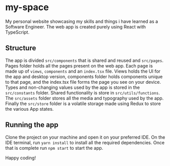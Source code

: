 # my-space
My personal website showcasing my skills and things i have learned as a Software Engineer.
The web app is created purely using React with TypeScript.

## Structure
The app is divided `src/components` that is shared and reused and `src/pages`. Pages folder holds all the pages present on the web app.
Each page is made up of `views`, `components` and an `index.tsx` file. Views holds the UI for the app and desktop version, components folder
holds components unique to that page, and the index.tsx file forms the page you see on your device. 
Types and non-changing values used by the app is stored in the `src/constants` folder. Shared functionality is store in `src/utils/functions`. 
The `src/assets` folder stores all the media and typography used by the app. Finally the `src/store` folder is a volatile storage made using 
Redux to store the various App states.

## Running the app
Clone the project on your machine and open it on your preferred IDE.
On the IDE terminal, run `yarn install` to install all the required dependencies.
Once that is complete run `npm start` to start the app.

Happy coding!

